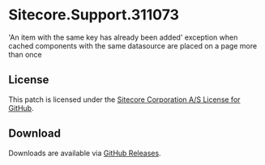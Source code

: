 # Sitecore.Support.311073
'An item with the same key has already been added' exception when cached components with the same datasource are placed on a page more than once

## License  
This patch is licensed under the [Sitecore Corporation A/S License for GitHub](https://github.com/sitecoresupport/Sitecore.Support.311073/blob/master/LICENSE).  

## Download  
Downloads are available via [GitHub Releases](https://github.com/sitecoresupport/Sitecore.Support.311073/releases).  
